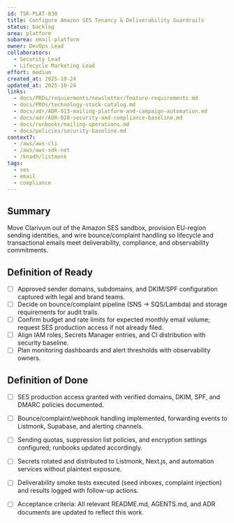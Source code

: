 ```yaml
---
id: TSK-PLAT-030
title: Configure Amazon SES Tenancy & Deliverability Guardrails
status: backlog
area: platform
subarea: email-platform
owner: DevOps Lead
collaborators:
  - Security Lead
  - Lifecycle Marketing Lead
effort: medium
created_at: 2025-10-24
updated_at: 2025-10-24
links:
  - docs/PRDs/requierments/newsletter/feature-requirements.md
  - docs/PRDs/technology-stack-catalog.md
  - docs/adr/ADR-013-mailing-platform-and-campaign-automation.md
  - docs/adr/ADR-028-security-and-compliance-baseline.md
  - docs/runbooks/mailing-operations.md
  - docs/policies/security-baseline.md
context7:
  - /aws/aws-cli
  - /aws/aws-sdk-net
  - /knadh/listmonk
tags:
  - ses
  - email
  - compliance
---
```


## Summary
Move Clarivum out of the Amazon SES sandbox, provision EU-region sending identities, and wire bounce/complaint handling so lifecycle and transactional emails meet deliverability, compliance, and observability commitments.

## Definition of Ready
- [ ] Approved sender domains, subdomains, and DKIM/SPF configuration captured with legal and brand teams.
- [ ] Decide on bounce/complaint pipeline (SNS → SQS/Lambda) and storage requirements for audit trails.
- [ ] Confirm budget and rate limits for expected monthly email volume; request SES production access if not already filed.
- [ ] Align IAM roles, Secrets Manager entries, and CI distribution with security baseline.
- [ ] Plan monitoring dashboards and alert thresholds with observability owners.

## Definition of Done
- [ ] SES production access granted with verified domains, DKIM, SPF, and DMARC policies documented.
- [ ] Bounce/complaint/webhook handling implemented, forwarding events to Listmonk, Supabase, and alerting channels.
- [ ] Sending quotas, suppression list policies, and encryption settings configured; runbooks updated accordingly.
- [ ] Secrets rotated and distributed to Listmonk, Next.js, and automation services without plaintext exposure.
- [ ] Deliverability smoke tests executed (seed inboxes, complaint injection) and results logged with follow-up actions.
- [ ] Acceptance criteria: All relevant README.md, AGENTS.md, and ADR documents are updated to reflect this work.

